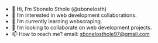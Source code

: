 - 👋 Hi, I’m Sbonelo Sthole (@sbonelosth)
- 👀 I’m interested in web development collaborations.
- 🌱 I’m currently learning webscraping.
- 💞️ I’m looking to collaborate on web development projects.
- 📫 How to reach me? email: sbonelosthole97@gmail.com 

